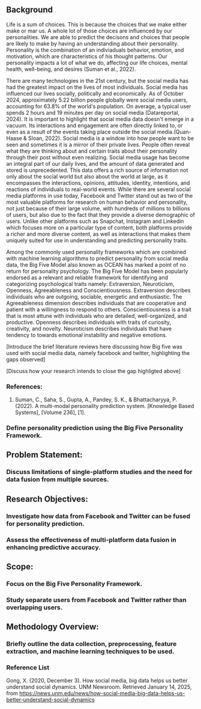 

## Background

Life is a sum of choices. This is because the choices that we make either make or mar us. A whole lot of those choices are influenced by our personalities. We are able to predict the decisons and choices that people are likely to make by having an understanding about their personality. Personality is the combination of an indiviaduals behavior, emotion, and motivation, which are characteristics of his thought patterns. Our personality impacts a lot of what we do, affecting our life choices, mental health, well-being, and desires (Suman et al., 2022).

There are many technologies in the 21st century, but the social media has had the greatest impact on the lives of most individuals. Social media has influenced our lives socially, politically and economically. As of October 2024, approximately 5.22 billion people globally were social media users, accounting for 63.8% of the world's population. On average, a typical user spends 2 hours and 19 minutes per day on social media (Datareportal, 2024). It is important to highlight that social media data doesn't emerge in a vacuum. Its interactions and engagement are often directly linked to, or even as a result of the events taking place outside the social media.(Quan-Haase & Sloan, 2022). Social media is a window into how people want to be seen and sometimes it is a mirror of their private lives. People often reveal what they are thinking about and certain traits about their personality through their post without even realizing. Social media usage has become an integral part of our daily lives, and the amount of data generated and stored is unprecedented. This data offers a rich source of information not only about the social world but also about the world at large, as it encompasses the interactions, opinions, attitudes, identity, intentions, and reactions of individuals to real-world events. While there are several social media platforms in use today, Facebook and Twitter stand out as two of the most valuable platforms for research on human behavior and personality, not just because of their large volume, with hundreds of millions to billions of users, but also due to the fact that they provide a diverse demographic of users. Unlike other platforms such as Snapchat, Instagram and Linkedin which focuses more on a particular type of content, both platforms provide a richer and more diverse content, as well as interactions that makes them uniquely suited for use in understanding and predicting personality traits.

Among the commonly used personality frameworks which are combined with machine learning algorithms to predict personality from social media data, the Big Five Model also known as OCEAN has marked a point of no return for personality psychology. The Big Five Model has been popularly endorsed as a relevant and reliable framework for identifying and categorizing psychological traits namely: Extraversion, Neuroticism, Openness, Agreeableness and Conscientiousness. Extraversion describes individuals who are outgoing, sociable, energetic and enthusiastic. The Agreeableness dimension describes individuals that are cooperative and patient with a willingness to respond to others. Conscientiousness is a trait that is most attune with individuals who are detailed, well-organized, and productive.  Openness describes individuals with traits of curiosity, creativity, and novelty. Neuroticism describes individuals that have tendency to towards emotional instability and negative emotions.

[Introduce the brief literature reviews here discussing how Big five was used with social media data, namely facebook and twitter, highlighting the gaps observed]

[Discuss how your research intends to close the gap highligted above]






### References:
1. Suman, C., Saha, S., Gupta, A., Pandey, S. K., & Bhattacharyya, P. (2022). A multi-modal personality prediction system. [Knowledge Based Systems], [Volume 236], [1].



### Define personality prediction using the Big Five Personality Framework.




## Problem Statement:


### Discuss limitations of single-platform studies and the need for data fusion from multiple sources.



## Research Objectives:

### Investigate how data from Facebook and Twitter can be fused for personality prediction.

### Assess the effectiveness of multi-platform data fusion in enhancing predictive accuracy.


## Scope:

### Focus on the Big Five Personality Framework.

### Study separate users from Facebook and Twitter rather than overlapping users.


## Methodology Overview:

### Briefly outline the data collection, preprocessing, feature extraction, and machine learning techniques to be used.
 

### Reference List

Gong, X. (2020, December 3). How social media, big data helps us better understand social dynamics. UNM Newsroom. Retrieved January 14, 2025, from https://news.unm.edu/news/how-social-media-big-data-helps-us-better-understand-social-dynamics




